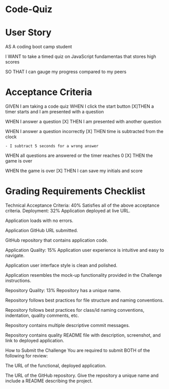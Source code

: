 # Code-Quiz

# User Story

AS A coding boot camp student

I WANT to take a timed quiz on JavaScript fundamentas that stores high scores

SO THAT I can gauge my progress compared to my peers

# Acceptance Criteria

GIVEN I am taking a code quiz
WHEN I click the start button
[X]THEN a timer starts and I am presented with a question

WHEN I answer a question
[X] THEN I am presented with another question

WHEN I answer a question incorrectly
[X] THEN time is subtracted from the clock

    - I subtract 5 seconds for a wrong answer

WHEN all questions are answered or the timer reaches 0
[X] THEN the game is over

WHEN the game is over
[X] THEN I can save my initials and score

# Grading Requirements Checklist

Technical Acceptance Criteria: 40%
Satisfies all of the above acceptance criteria.
Deployment: 32%
Application deployed at live URL.

Application loads with no errors.

Application GitHub URL submitted.

GitHub repository that contains application code.

Application Quality: 15%
Application user experience is intuitive and easy to navigate.

Application user interface style is clean and polished.

Application resembles the mock-up functionality provided in the Challenge instructions.

Repository Quality: 13%
Repository has a unique name.

Repository follows best practices for file structure and naming conventions.

Repository follows best practices for class/id naming conventions, indentation, quality comments, etc.

Repository contains multiple descriptive commit messages.

Repository contains quality README file with description, screenshot, and link to deployed application.

How to Submit the Challenge
You are required to submit BOTH of the following for review:

The URL of the functional, deployed application.

The URL of the GitHub repository. Give the repository a unique name and include a README describing the project.

